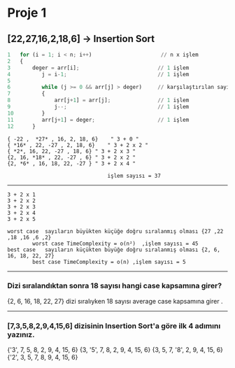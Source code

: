 # Proje 1

## [22,27,16,2,18,6] -> Insertion Sort
```python
1	for (i = 1; i < n; i++)                      // n x işlem
2	{
3		deger = arr[i];             			// 1 işlem
4		   j = i-1;								// 1 işlem
5                                                
6		   while (j >= 0 && arr[j] > deger)		// karşılaştırılan sayının sıralı listedeki konumuna gitmesi , en kötü ihtimal i işlem
7		   {                                     
8			   arr[j+1] = arr[j];				// 1 işlem
9			   j--;								// 1 işlem
10		   }                                     
11		   arr[j+1] = deger;					// 1 işlem
12		}
```

	{ -22 ,  *27* , 16, 2, 18, 6}    " 3 + 0 "
	{ *16* , 22, -27 , 2, 18, 6}	" 3 + 2 x 2 "
	{ *2*, 16, 22, -27 , 18, 6}	" 3 + 2 x 3 "
	{2, 16, *18* , 22, -27 , 6}	" 3 + 2 x 2 "
	{2, *6* , 16, 18, 22, -27 }	" 3 + 2 x 4 "
	
									işlem sayısı = 37
____________________________________________________________________________________________
	
	3 + 2 x 1
	3 + 2 x 2
	3 + 2 x 3
	3 + 2 x 4
	3 + 2 x 5
	
	worst case  sayıların büyükten küçüğe doğru sıralanmış olması {27 ,22 ,18 ,16 ,6 ,2}
			worst case TimeComplexity =	o(n²)  ,işlem sayısı = 45
	best case 	sayıların küçükten büyüğe doğru sıralanmış olması {2, 6, 16, 18, 22, 27}
			best case TimeComplexity = o(n) ,işlem sayısı = 5
			
____________________________________________________________________________________________
### Dizi sıralandıktan sonra 18 sayısı hangi case kapsamına girer? 

{2, 6, 16, 18, 22, 27}  dizi sıralıyken 18 sayısı average case kapsamına girer .

____________________________________________________________________________________________
### [7,3,5,8,2,9,4,15,6] dizisinin Insertion Sort'a göre ilk 4 adımını yazınız.

{'3', 7, 5, 8, 2, 9, 4, 15, 6}
{3, '5', 7, 8, 2, 9, 4, 15, 6}
{3, 5, 7, '8', 2, 9, 4, 15, 6}
{'2', 3, 5, 7, 8, 9, 4, 15, 6}